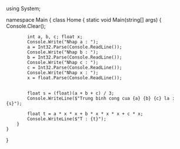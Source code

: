 ﻿using System;

namespace Main
{
    class Home
    {
        static void Main(string[] args)
        {
            Console.Clear();

            int a, b, c; float x;
            Console.Write("Nhap a : ");
            a = Int32.Parse(Console.ReadLine());
            Console.Write("Nhap b : ");
            b = Int32.Parse(Console.ReadLine());
            Console.Write("Nhap c : ");
            c = Int32.Parse(Console.ReadLine());
            Console.Write("Nhap x : ");
            x = float.Parse(Console.ReadLine());


            float s = (float)(a + b + c) / 3;
            Console.WriteLine($"Trung binh cong cua {a} {b} {c} la : {s}");

            float t = a * x * x + b * x * x * x + c * x;
            Console.WriteLine($"T : {t}");
        }
    }

}


